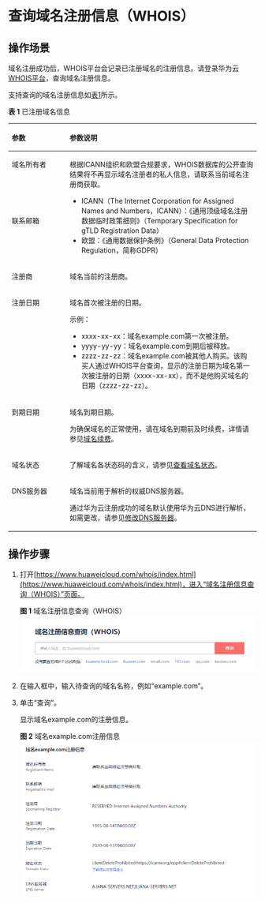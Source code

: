 # 查询域名注册信息（WHOIS）<a name="domain_ug_330004"></a>

## 操作场景<a name="section64101024183916"></a>

域名注册成功后，WHOIS平台会记录已注册域名的注册信息。请登录华为云[WHOIS平台](https://www.huaweicloud.com/whois/index.html)，查询域名注册信息。

支持查询的域名注册信息如[表1](#table0848124212012)所示。

**表 1**  已注册域名信息

<a name="table0848124212012"></a>
<table><thead align="left"><tr id="row9848204217209"><th class="cellrowborder" valign="top" width="23.330000000000002%" id="mcps1.2.3.1.1"><p id="p184854242010"><a name="p184854242010"></a><a name="p184854242010"></a>参数</p>
</th>
<th class="cellrowborder" valign="top" width="76.67%" id="mcps1.2.3.1.2"><p id="p484819422204"><a name="p484819422204"></a><a name="p484819422204"></a>参数说明</p>
</th>
</tr>
</thead>
<tbody><tr id="row14153105716221"><td class="cellrowborder" valign="top" width="23.330000000000002%" headers="mcps1.2.3.1.1 "><p id="p1715355712213"><a name="p1715355712213"></a><a name="p1715355712213"></a>域名所有者</p>
</td>
<td class="cellrowborder" rowspan="2" valign="top" width="76.67%" headers="mcps1.2.3.1.2 "><p id="p468510127233"><a name="p468510127233"></a><a name="p468510127233"></a>根据ICANN组织和欧盟合规要求，WHOIS数据库的公开查询结果将不再显示域名注册者的私人信息，请联系当前域名注册商获取。</p>
<a name="ul12407516280"></a><a name="ul12407516280"></a><ul id="ul12407516280"><li>ICANN（The Internet Corporation for Assigned Names and Numbers，ICANN）：《通用顶级域名注册数据临时政策细则》（Temporary Specification for gTLD Registration Data）</li><li>欧盟：《通用数据保护条例》（General Data Protection Regulation，简称GDPR）</li></ul>
</td>
</tr>
<tr id="row14745145419220"><td class="cellrowborder" valign="top" headers="mcps1.2.3.1.1 "><p id="p674565422214"><a name="p674565422214"></a><a name="p674565422214"></a>联系邮箱</p>
</td>
</tr>
<tr id="row148489424207"><td class="cellrowborder" valign="top" width="23.330000000000002%" headers="mcps1.2.3.1.1 "><p id="p148481742182018"><a name="p148481742182018"></a><a name="p148481742182018"></a>注册商</p>
</td>
<td class="cellrowborder" valign="top" width="76.67%" headers="mcps1.2.3.1.2 "><p id="p8848164210207"><a name="p8848164210207"></a><a name="p8848164210207"></a>域名当前的注册商。</p>
</td>
</tr>
<tr id="row1784818422206"><td class="cellrowborder" valign="top" width="23.330000000000002%" headers="mcps1.2.3.1.1 "><p id="p16848174216207"><a name="p16848174216207"></a><a name="p16848174216207"></a>注册日期</p>
</td>
<td class="cellrowborder" valign="top" width="76.67%" headers="mcps1.2.3.1.2 "><p id="p118481142122012"><a name="p118481142122012"></a><a name="p118481142122012"></a>域名首次被注册的日期。</p>
<p id="p17471356152715"><a name="p17471356152715"></a><a name="p17471356152715"></a>示例：</p>
<a name="ul155072916148"></a><a name="ul155072916148"></a><ul id="ul155072916148"><li>xxxx-xx-xx：域名example.com第一次被注册。</li><li>yyyy-yy-yy：域名example.com到期后被释放。</li><li>zzzz-zz-zz：域名example.com被其他人购买。该购买人通过WHOIS平台查询，显示的注册日期为域名第一次被注册的日期（xxxx-xx-xx），而不是他购买域名的日期（zzzz-zz-zz）。</li></ul>
</td>
</tr>
<tr id="row138481442102013"><td class="cellrowborder" valign="top" width="23.330000000000002%" headers="mcps1.2.3.1.1 "><p id="p88486422201"><a name="p88486422201"></a><a name="p88486422201"></a>到期日期</p>
</td>
<td class="cellrowborder" valign="top" width="76.67%" headers="mcps1.2.3.1.2 "><p id="p18481442152011"><a name="p18481442152011"></a><a name="p18481442152011"></a>域名到期日期。</p>
<p id="p209171827172415"><a name="p209171827172415"></a><a name="p209171827172415"></a>为确保域名的正常使用，请在域名到期前及时续费，详情请参见<a href="域名续费.md">域名续费</a>。</p>
</td>
</tr>
<tr id="row2084824222016"><td class="cellrowborder" valign="top" width="23.330000000000002%" headers="mcps1.2.3.1.1 "><p id="p1584874282018"><a name="p1584874282018"></a><a name="p1584874282018"></a>域名状态</p>
</td>
<td class="cellrowborder" valign="top" width="76.67%" headers="mcps1.2.3.1.2 "><p id="p1284812422207"><a name="p1284812422207"></a><a name="p1284812422207"></a>了解域名各状态码的含义，请参见<a href="查看域名状态.md">查看域名状态</a>。</p>
</td>
</tr>
<tr id="row128901114102112"><td class="cellrowborder" valign="top" width="23.330000000000002%" headers="mcps1.2.3.1.1 "><p id="p68911014182115"><a name="p68911014182115"></a><a name="p68911014182115"></a>DNS服务器</p>
</td>
<td class="cellrowborder" valign="top" width="76.67%" headers="mcps1.2.3.1.2 "><p id="p1889181482116"><a name="p1889181482116"></a><a name="p1889181482116"></a>域名当前用于解析的权威DNS服务器。</p>
<p id="p14333175023610"><a name="p14333175023610"></a><a name="p14333175023610"></a>通过华为云注册成功的域名默认使用华为云DNS进行解析，如需更改，请参见<a href="修改DNS服务器.md">修改DNS服务器</a>。</p>
</td>
</tr>
</tbody>
</table>

## 操作步骤<a name="section4266163831011"></a>

1.  打开[https://www.huaweicloud.com/whois/index.html](https://www.huaweicloud.com/whois/index.html)，进入“域名注册信息查询（WHOIS）”页面。

    **图 1**  域名注册信息查询（WHOIS）<a name="fig13416131921316"></a>  
    ![](figures/域名注册信息查询（WHOIS）.png "域名注册信息查询（WHOIS）")

2.  在输入框中，输入待查询的域名名称，例如“example.com”。
3.  单击“查询”。

    显示域名example.com的注册信息。

    **图 2**  域名example.com注册信息<a name="fig1459943131613"></a>  
    ![](figures/域名example-com注册信息.png "域名example-com注册信息")


